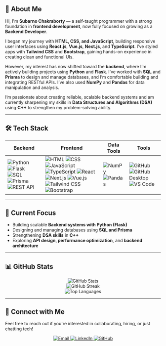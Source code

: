 ## 👋 About Me

Hi, I'm **Subarno Chakraborty** — a self-taught programmer with a strong foundation in **frontend development**, now fully focused on growing as a **Backend Developer**.

I began my journey with **HTML, CSS, and JavaScript**, building responsive user interfaces using **React.js**, **Vue.js**, **Next.js**, and **TypeScript**. I’ve styled apps with **Tailwind CSS** and **Bootstrap**, gaining hands-on experience in creating clean and functional UIs.

However, my interest has now shifted toward the **backend**, where I’m actively building projects using **Python** and **Flask**. I’ve worked with **SQL** and **Prisma** to design and manage databases, and I’m comfortable building and integrating RESTful APIs. I’ve also used **NumPy** and **Pandas** for data manipulation and analysis.

I’m passionate about creating reliable, scalable backend systems and am currently sharpening my skills in **Data Structures and Algorithms (DSA)** using **C++** to strengthen my problem-solving ability.

---

## 🛠️ Tech Stack

| Backend | Frontend | Data Tools | Tools |
|--------|----------|------------|-------|
| ![Python](https://img.shields.io/badge/Python-3776AB?style=for-the-badge&logo=python&logoColor=white) ![Flask](https://img.shields.io/badge/Flask-000000?style=for-the-badge&logo=flask&logoColor=white) ![SQL](https://img.shields.io/badge/SQL-4479A1?style=for-the-badge&logo=postgresql&logoColor=white) ![Prisma](https://img.shields.io/badge/Prisma-2D3748?style=for-the-badge&logo=prisma&logoColor=white) ![REST API](https://img.shields.io/badge/REST_API-FF6F00?style=for-the-badge) | ![HTML](https://img.shields.io/badge/HTML5-E34F26?style=for-the-badge&logo=html5&logoColor=white) ![CSS](https://img.shields.io/badge/CSS3-1572B6?style=for-the-badge&logo=css3&logoColor=white) ![JavaScript](https://img.shields.io/badge/JavaScript-F7DF1E?style=for-the-badge&logo=javascript&logoColor=black) ![TypeScript](https://img.shields.io/badge/TypeScript-3178C6?style=for-the-badge&logo=typescript&logoColor=white) ![React](https://img.shields.io/badge/React-61DAFB?style=for-the-badge&logo=react&logoColor=black) ![Next.js](https://img.shields.io/badge/Next.js-000000?style=for-the-badge&logo=nextdotjs&logoColor=white) ![Vue.js](https://img.shields.io/badge/Vue.js-42B883?style=for-the-badge&logo=vue.js&logoColor=white) ![Tailwind CSS](https://img.shields.io/badge/Tailwind_CSS-38B2AC?style=for-the-badge&logo=tailwind-css&logoColor=white) ![Bootstrap](https://img.shields.io/badge/Bootstrap-563D7C?style=for-the-badge&logo=bootstrap&logoColor=white) | ![NumPy](https://img.shields.io/badge/NumPy-013243?style=for-the-badge&logo=numpy&logoColor=white) ![Pandas](https://img.shields.io/badge/Pandas-150458?style=for-the-badge&logo=pandas&logoColor=white) | ![GitHub](https://img.shields.io/badge/GitHub-181717?style=for-the-badge&logo=github&logoColor=white) ![GitHub Desktop](https://img.shields.io/badge/GitHub_Desktop-4D2A8E?style=for-the-badge&logo=github&logoColor=white) ![VS Code](https://img.shields.io/badge/VS_Code-007ACC?style=for-the-badge&logo=visual-studio-code&logoColor=white) |

---

## 🎯 Current Focus

- Building scalable **Backend systems with Python (Flask)**
- Designing and managing databases using **SQL and Prisma**
- Strengthening **DSA skills** in **C++**
- Exploring **API design, performance optimization**, and **backend architecture**

---

## 📊 GitHub Stats

<p align="center">
  <img src="https://github-readme-stats.vercel.app/api?username=Kutan-Fuiton&show_icons=true&theme=github_dark" alt="GitHub Stats" />
  <br/>
  <img src="https://github-readme-streak-stats.herokuapp.com?user=Kutan-Fuiton&theme=github-dark&date_format=M%20j%5B%2C%20Y%5D" alt="GitHub Streak" />
  <br/>
  <img src="https://github-readme-stats.vercel.app/api/top-langs/?username=Kutan-Fuiton&layout=compact&theme=github_dark" alt="Top Languages" />
</p>

---

## 🤝 Connect with Me

Feel free to reach out if you're interested in collaborating, hiring, or just chatting tech!

<p align="center">
  <a href="mailto:subarnochakraborty123@gmail.com">
    <img src="https://img.shields.io/badge/Email-D14836?style=for-the-badge&logo=gmail&logoColor=white" alt="Email" />
  </a>
  <a href="www.linkedin.com/in/subarno-chakraborty">
    <img src="https://img.shields.io/badge/LinkedIn-0077B5?style=for-the-badge&logo=linkedin&logoColor=white" alt="LinkedIn" />
  </a>
  <a href="https://github.com/Kutan-Fuiton">
    <img src="https://img.shields.io/badge/GitHub-181717?style=for-the-badge&logo=github&logoColor=white" alt="GitHub" />
  </a>
</p>
<!---
Kutan-Fuiton/Kutan-Fuiton is a ✨ special ✨ repository because its `README.md` (this file) appears on your GitHub profile.
You can click the Preview link to take a look at your changes.
--->
